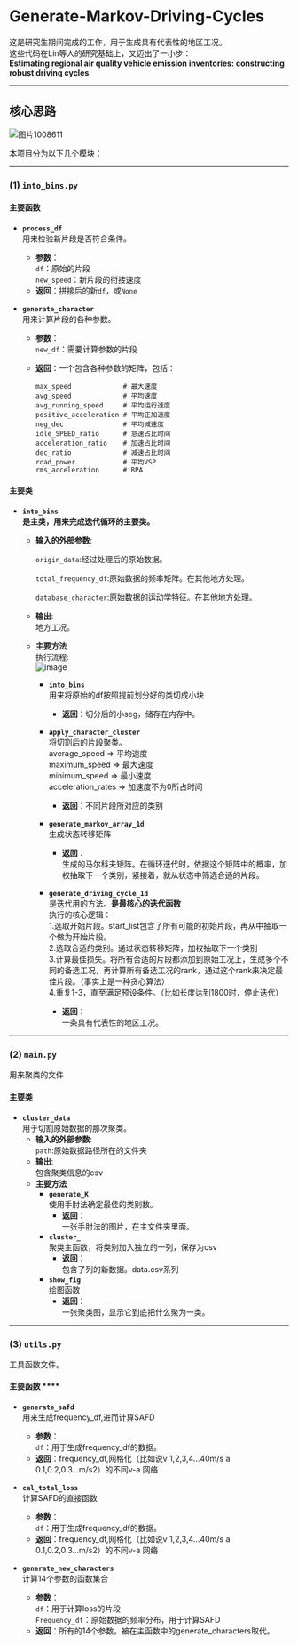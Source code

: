 # Generate-Markov-Driving-Cycles

这是研究生期间完成的工作，用于生成具有代表性的地区工况。  
这些代码在Lin等人的研究基础上，又迈出了一小步：  
**Estimating regional air quality vehicle emission inventories: constructing robust driving cycles**.

---

## 核心思路

![图片1008611](https://github.com/user-attachments/assets/b5f81745-7654-431d-a827-73f9f6eadd5a)


本项目分为以下几个模块：

---

### (1) `into_bins.py`

#### 主要函数

- **`process_df`**  
  用来检验新片段是否符合条件。  
  - **参数**：  
    `df`：原始的片段  
    `new_speed`：新片段的衔接速度  
  - **返回**：拼接后的新`df`，或`None`

- **`generate_character`**  
  用来计算片段的各种参数。  
  - **参数**：  
    `new_df`：需要计算参数的片段  
  - **返回**：一个包含各种参数的矩阵，包括：

    ```
    max_speed             # 最大速度
    avg_speed             # 平均速度
    avg_running_speed     # 平均运行速度
    positive_acceleration # 平均正加速度
    neg_dec               # 平均减速度
    idle_SPEED_ratio      # 怠速占比时间
    acceleration_ratio    # 加速占比时间
    dec_ratio             # 减速占比时间
    road_power            # 平均VSP
    rms_acceleration      # RPA
    ```
#### 主要类
- **`into_bins`**  
  **是主类，用来完成迭代循环的主要类。**
  - **输入的外部参数**:  
    
    `origin_data`:经过处理后的原始数据。
    
    `total_frequency_df`:原始数据的频率矩阵。在其他地方处理。
    
    `database_character`:原始数据的运动学特征。在其他地方处理。
  - **输出**:  
    地方工况。
  - **主要方法**  
  执行流程:  
![image](https://github.com/user-attachments/assets/046ba316-1762-4e86-afd1-e66baeda5d98)
    - **`into_bins`**  
       用来将原始的df按照提前划分好的类切成小块  
      - **返回**：切分后的小seg，储存在内存中。  
    
    - **`apply_character_cluster`**  
      将切割后的片段聚类。  
      average_speed => 平均速度  
      maximum_speed => 最大速度  
      minimum_speed => 最小速度  
      acceleration_rates => 加速度不为0所占时间  
      - **返回**：不同片段所对应的类别
    
    - **`generate_markov_array_1d`**  
      生成状态转移矩阵  
      - **返回**：  
      生成的马尔科夫矩阵。在循环迭代时，依据这个矩阵中的概率，加权抽取下一个类别，紧接着，就从状态中筛选合适的片段。  
    - **`generate_driving_cycle_1d`**  
      是迭代用的方法。**是最核心的迭代函数**  
      执行的核心逻辑：  
      1.选取开始片段。start_list包含了所有可能的初始片段，再从中抽取一个做为开始片段。  
      2.选取合适的类别。通过状态转移矩阵，加权抽取下一个类别  
      3.计算最佳损失。将所有合适的片段都添加到原始工况上，生成多个不同的备选工况，再计算所有备选工况的rank，通过这个rank来决定最佳片段。（事实上是一种贪心算法）  
      4.重复1-3，直至满足预设条件。（比如长度达到1800时，停止迭代）
      - **返回**：  
      一条具有代表性的地区工况。
---

### (2) `main.py`  
用来聚类的文件  
#### 主要类  
- **`cluster_data`**  
  用于切割原始数据的那次聚类。  
  - **输入的外部参数**:  
    `path`:原始数据路径所在的文件夹  
  - **输出**:  
    包含聚类信息的csv  
  - **主要方法**  
    - **`generate_K`**  
    使用手肘法确定最佳的类别数。  
      - **返回**：  
       一张手肘法的图片，在主文件夹里面。  
    - **`cluster_`**  
    聚类主函数，将类别加入独立的一列，保存为csv    
      - **返回**：  
       包含了列的新数据。data.csv系列  
    - **`show_fig`**  
    绘图函数  
      - **返回**：  
       一张聚类图，显示它到底把什么聚为一类。  
---

### (3) `utils.py`
工具函数文件。
#### 主要函数  ****
- **`generate_safd`**  
  用来生成frequency_df,进而计算SAFD  
  - **参数**：  
    `df`：用于生成frequency_df的数据。  
  - **返回**：frequency_df,网格化（比如说v 1,2,3,4...40m/s a 0.1,0.2,0.3...m/s2）的不同v-a 网络  

- **`cal_total_loss`**  
  计算SAFD的直接函数  
  - **参数**：  
    `df`：用于生成frequency_df的数据。  
  - **返回**：frequency_df,网格化（比如说v 1,2,3,4...40m/s a 0.1,0.2,0.3...m/s2）的不同v-a 网络  

- **`generate_new_characters`**  
  计算14个参数的函数集合  
  - **参数**：  
    `df`：用于计算loss的片段  
    `Frequency_df`：原始数据的频率分布，用于计算SAFD  
  - **返回**：所有的14个参数。被在主函数中的generate_characters取代。
